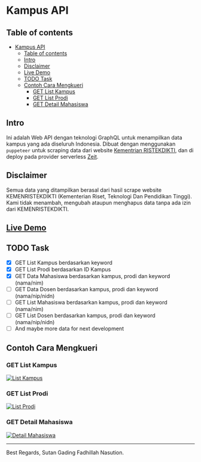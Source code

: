 # Kampus API

## Table of contents
- [Kampus API](#kampus-api)
  - [Table of contents](#table-of-contents)
  - [Intro](#intro)
  - [Disclaimer](#disclaimer)
  - [Live Demo](#live-demo)
  - [TODO Task](#todo-task)
  - [Contoh Cara Mengkueri](#contoh-cara-mengkueri)
    - [GET List Kampus](#get-list-kampus)
    - [GET List Prodi](#get-list-prodi)
    - [GET Detail Mahasiswa](#get-detail-mahasiswa)

## Intro
Ini adalah Web API dengan teknologi GraphQL untuk menampilkan data kampus yang ada diseluruh Indonesia. Dibuat dengan menggunakan `puppeteer` untuk scraping data dari website [Kementrian RISTEKDIKTI](https://forlap.ristekdikti.go.id/), dan di deploy pada provider serverless [Zeit](https://zeit.co).

## Disclaimer
Semua data yang ditampilkan berasal dari hasil scrape website KEMENRISTEKDIKTI (Kementerian Riset, Teknologi Dan Pendidikan Tinggi). Kami tidak menambah, mengubah ataupun menghapus data tanpa ada izin dari KEMENRISTEKDIKTI.

## [Live Demo](https://kampus-api.sutanlab.id/graphql)

## TODO Task
- [x] GET List Kampus berdasarkan keyword
- [x] GET List Prodi berdasarkan ID Kampus
- [x] GET Data Mahasiswa berdasarkan kampus, prodi dan keyword (nama/nim) 
- [ ] GET Data Dosen berdasarkan kampus, prodi dan keyword (nama/nip/nidn)
- [ ] GET List Mahasiswa berdasarkan kampus, prodi dan keyword (nama/nim)
- [ ] GET List Dosen berdasarkan kampus, prodi dan keyword (nama/nip/nidn)
- [ ] And maybe more data for next development

## Contoh Cara Mengkueri
### GET List Kampus
[![List Kampus](https://raw.githubusercontent.com/sutanlab/kampus-api/master/capture/getListKampus.png)](https://raw.githubusercontent.com/sutanlab/kampus-api/master/capture/getListKampus.png)

### GET List Prodi
[![List Prodi](https://raw.githubusercontent.com/sutanlab/kampus-api/master/capture/getListProdi.png)](https://raw.githubusercontent.com/sutanlab/kampus-api/master/capture/getListProdi.png)

### GET Detail Mahasiswa
[![Detail Mahasiswa](https://raw.githubusercontent.com/sutanlab/kampus-api/master/capture/getMahasiswa.png)](https://raw.githubusercontent.com/sutanlab/kampus-api/master/capture/getMahasiswa.png)

---

Best Regards,
Sutan Gading Fadhillah Nasution.

